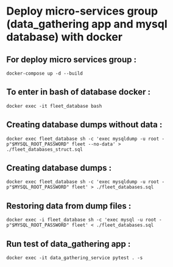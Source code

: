 # Deploy micro-services group (data_gathering app and mysql database) with docker

## For deploy micro services group :

```
docker-compose up -d --build
```

## To enter in bash of database docker :

```
docker exec -it fleet_database bash
```

## Creating database dumps without data :

```
docker exec fleet_database sh -c 'exec mysqldump -u root -p"$MYSQL_ROOT_PASSWORD" fleet --no-data' > ./fleet_databases_struct.sql
```

## Creating database dumps :

```
docker exec fleet_database sh -c 'exec mysqldump -u root -p"$MYSQL_ROOT_PASSWORD" fleet' > ./fleet_databases.sql
```

## Restoring data from dump files :

```
docker exec -i fleet_database sh -c 'exec mysql -u root -p"$MYSQL_ROOT_PASSWORD" fleet' < ./fleet_databases.sql

```

## Run test of data_gathering app :

```
docker exec -it data_gathering_service pytest . -s
```
